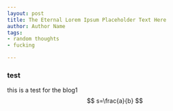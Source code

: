 ```yaml
---
layout: post
title: The Eternal Lorem Ipsum Placeholder Text Here
author: Author Name
tags:
- random thoughts
- fucking

---
```


### test

this is a test for the blog1
$$
s=\frac{a}{b}
$$
